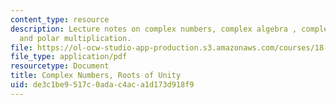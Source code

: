 ```yaml
---
content_type: resource
description: Lecture notes on complex numbers, complex algebra , complex conjugation,
  and polar multiplication.
file: https://ol-ocw-studio-app-production.s3.amazonaws.com/courses/18-03-differential-equations-spring-2010/de3c1be9517c0adac4aca1d173d918f9_MIT18_03S10_c05.pdf
file_type: application/pdf
resourcetype: Document
title: Complex Numbers, Roots of Unity
uid: de3c1be9-517c-0ada-c4ac-a1d173d918f9
---
```

